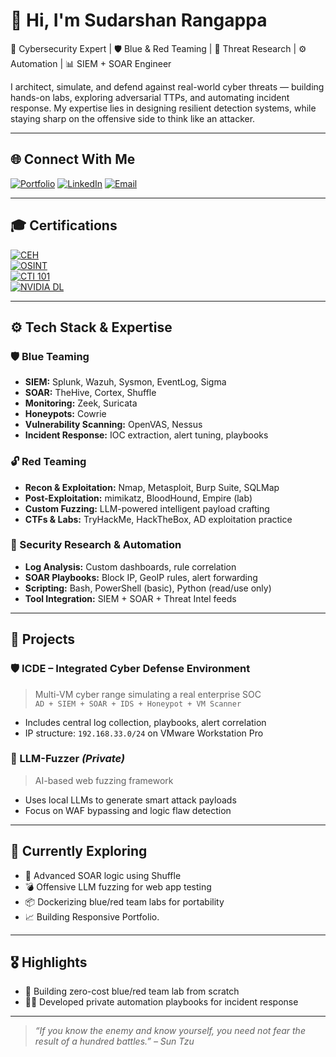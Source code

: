 # 👋 Hi, I'm Sudarshan Rangappa

🔐 Cybersecurity Expert | 🛡️ Blue & Red Teaming | 🧠 Threat Research | ⚙️ Automation | 📊 SIEM + SOAR Engineer

I architect, simulate, and defend against real-world cyber threats — building hands-on labs, exploring adversarial TTPs, and automating incident response. My expertise lies in designing resilient detection systems, while staying sharp on the offensive side to think like an attacker.

---

## 🌐 Connect With Me

[![Portfolio](https://img.shields.io/badge/🌐%20Portfolio-View-informational?style=flat-square&logo=github)](https://sudarshanrangappa.github.io/portfolio/)
[![LinkedIn](https://img.shields.io/badge/LinkedIn-Connect-blue?style=flat-square&logo=linkedin)](https://linkedin.com/in/sudarshan-rangappa)
[![Email](https://img.shields.io/badge/Email-Contact-informational?style=flat-square&logo=gmail)](mailto:sudarshan_rangappa@proton.me)

---

## 🎓 Certifications

[![CEH](https://img.shields.io/badge/EC--Council-CEH%20v11-red?style=flat-square&logo=hackaday)](https://drive.google.com/file/d/1GkKMUh5BsZ0s9CIRRPoQTrq6M4IWyooC/view?usp=drive_link)  
[![OSINT](https://img.shields.io/badge/OSINT-Research%20and%20Analysis-blue?style=flat-square&logo=security)](https://drive.google.com/file/d/1q0QfwW1JYuPWSss6OX26-n8HJlgc_c9Y/view?usp=drive_link)  
[![CTI 101](https://img.shields.io/badge/Arcx-CTI%20101-purple?style=flat-square&logo=target)](https://drive.google.com/file/d/19yc59HfKLml43eWuXXbg-y_uOXn43_yu/view?usp=drive_link)  
[![NVIDIA DL](https://img.shields.io/badge/NVIDIA-Fundamentals%20of%20Deep%20Learning-green?style=flat-square&logo=nvidia)](https://drive.google.com/file/d/17iQGcTCNn8S8eR14bm-xLSfD10VpqF5R/view?usp=drive_link)

---

## ⚙️ Tech Stack & Expertise

### 🛡️ Blue Teaming
- **SIEM:** Splunk, Wazuh, Sysmon, EventLog, Sigma  
- **SOAR:** TheHive, Cortex, Shuffle  
- **Monitoring:** Zeek, Suricata  
- **Honeypots:** Cowrie  
- **Vulnerability Scanning:** OpenVAS, Nessus  
- **Incident Response:** IOC extraction, alert tuning, playbooks

### 🔓 Red Teaming
- **Recon & Exploitation:** Nmap, Metasploit, Burp Suite, SQLMap  
- **Post-Exploitation:** mimikatz, BloodHound, Empire (lab)  
- **Custom Fuzzing:** LLM-powered intelligent payload crafting  
- **CTFs & Labs:** TryHackMe, HackTheBox, AD exploitation practice

### 🧠 Security Research & Automation
- **Log Analysis:** Custom dashboards, rule correlation  
- **SOAR Playbooks:** Block IP, GeoIP rules, alert forwarding  
- **Scripting:** Bash, PowerShell (basic), Python (read/use only)  
- **Tool Integration:** SIEM + SOAR + Threat Intel feeds

---

## 🧪 Projects

### 🛡️ ICDE – Integrated Cyber Defense Environment
> Multi-VM cyber range simulating a real enterprise SOC  
`AD + SIEM + SOAR + IDS + Honeypot + VM Scanner`  
- Includes central log collection, playbooks, alert correlation  
- IP structure: `192.168.33.0/24` on VMware Workstation Pro

### 🤖 LLM-Fuzzer *(Private)*
> AI-based web fuzzing framework  
- Uses local LLMs to generate smart attack payloads  
- Focus on WAF bypassing and logic flaw detection

---

## 🧭 Currently Exploring
- 🔁 Advanced SOAR logic using Shuffle  
- 💣 Offensive LLM fuzzing for web app testing  
- 📦 Dockerizing blue/red team labs for portability
- 📈 Building Responsive Portfolio.

---

## 🎖️ Highlights
- 🧪 Building zero-cost blue/red team lab from scratch  
- 🧑‍💻 Developed private automation playbooks for incident response

---

> _“If you know the enemy and know yourself, you need not fear the result of a hundred battles.” – Sun Tzu_
